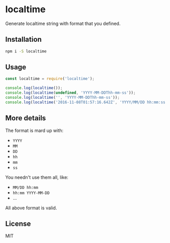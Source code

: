 # localtime
Generate localtime string with format that you defined.

## Installation
```sh
npm i -S localtime
```

## Usage
```js
const localtime = require('localtime');

console.log(localtime());
console.log(localtime(undefined, 'YYYY-MM-DDThh-mm-ss'));
console.log(localtime('', 'YYYY-MM-DDThh-mm-ss'));
console.log(localtime('2016-11-08T01:57:16.642Z', 'YYYY/MM/DD hh:mm:ss'));
```

## More details
The format is mard up with:

* `YYYY`
* `MM`
* `DD`
* `hh`
* `mm`
* `ss`

You needn't use them all, like:

* `MM/DD hh:mm`
* `hh:mm YYYY-MM-DD`
* ...

All above format is valid.

## License
MIT
